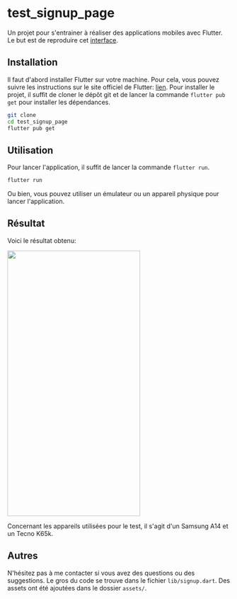 # test_signup_page

Un projet pour s'entrainer à réaliser des applications mobiles avec Flutter.
Le but est de reproduire cet [interface](https://abuanwar072.github.io/Flutter-Onboarding-Animation/).

## Installation

Il faut d'abord installer Flutter sur votre machine. Pour cela, vous pouvez suivre les instructions
sur le site officiel de Flutter: [lien](https://flutter.dev/docs/get-started/install).
Pour installer le projet, il suffit de cloner le dépôt git et de lancer la commande `flutter pub get`
pour installer les dépendances.

```bash
git clone
cd test_signup_page
flutter pub get
```

## Utilisation

Pour lancer l'application, il suffit de lancer la commande `flutter run`.

```bash
flutter run
```
Ou bien, vous pouvez utiliser un émulateur ou un appareil physique pour lancer l'application.

## Résultat

Voici le résultat obtenu:

<img src="resultat.gif" width="300" height="600">

Concernant les appareils utilisées pour le test, il s'agit d'un Samsung A14 et un Tecno K65k.

## Autres

N'hésitez pas à me contacter si vous avez des questions ou des suggestions. Le gros du code se trouve
dans le fichier `lib/signup.dart`. Des assets ont été ajoutées dans le dossier `assets/`.
